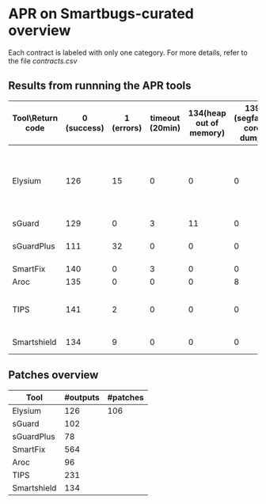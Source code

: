 # APR on Smartbugs-curated overview

Each contract is labeled with only one category. For more details, refer to the file _contracts.csv_




## Results from runnning the APR tools
|Tool\Return code                    |0 (success)|1 (errors)|timeout (20min)|134(heap out of memory)|139 (segfault: core dump)|251 (compilation)|253|Notes                                                             |
|------------------------------------|-----------|----------|---------------|-----------------------|-------------------------|-----------------|---|------------------------------------------------------------------|
|Elysium                             |126        |15        |0              |0                      |0                        |1                |1  |1: run_oyente breaks, only mythril is used for these cases in eval|
|sGuard                              |129        |0         |3              |11                     |0                        |0                |0  |                                                                  |
|sGuardPlus                          |111        |32        |0              |0                      |0                        |0                |0  |Exceptions in revert2src.js                                       |
|SmartFix                            |140        |0         |3              |0                      |0                        |0                |0  |                                                                  |
|Aroc                                |135        |0         |0              |0                      |8                        |0                |0  |                                                                  |
|TIPS                                |141        |2         |0              |0                      |0                        |0                |0  |1: code errors in parsing json objects                            |
|Smartshield                         |134        |9         |0              |0                      |0                        |0                |0  |1: code errors                                                    |


## Patches overview
| Tool        | #outputs | #patches |
|-------------|----------|----------|
| Elysium     |      126 |       106|
| sGuard      |      102 |          |
| sGuardPlus  |       78 |          |
| SmartFix    |      564 |          |
| Aroc        |       96 |          |
| TIPS        |      231 |          |
| Smartshield |      134 |          |
